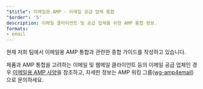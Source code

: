 ```yaml
---
"$title": 이메일용 AMP - 이메일 공급 업체 통합
"$order": '5'
description: 이메일 클라이언트 및 공급 업체를 위한 AMP 통합 정보.
formats:
- email
---
```


현재 저희 팀에서 이메일용 AMP 통합과 관련한 종합 가이드를 작성하고 있습니다.

제품과 AMP 통합을 고려하는 이메일 및 웹메일 클라이언트 등의 이메일 공급 업체인 경우 [이메일용 AMP 사양](../../../documentation/guides-and-tutorials/learn/email-spec/amp-email-format.md?format=email)을 참조하고, 자세한 정보는 AMP 워킹 그룹([wg-amp4email](https://github.com/ampproject/wg-amp4email))으로 문의하세요.
